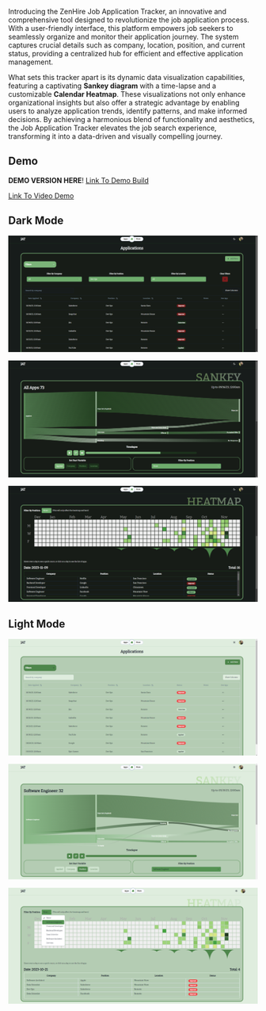 Introducing the ZenHire Job Application Tracker, an innovative and comprehensive tool designed to revolutionize the job application process. With a user-friendly interface, this platform empowers job seekers to seamlessly organize and monitor their application journey. The system captures crucial details such as company, location, position, and current status, providing a centralized hub for efficient and effective application management. 

What sets this tracker apart is its dynamic data visualization capabilities, featuring a captivating **Sankey diagram** with a time-lapse and a customizable **Calendar Heatmap**. These visualizations not only enhance organizational insights but also offer a strategic advantage by enabling users to analyze application trends, identify patterns, and make informed decisions. By achieving a harmonious blend of functionality and aesthetics, the Job Application Tracker elevates the job search experience, transforming it into a data-driven and visually compelling journey.

## Demo
**DEMO VERSION HERE**!
[Link To Demo Build](https://zenhire-demo.vercel.app/)

[Link To Video Demo](https://youtu.be/4pgomspmyi0?si=fbQbf1W3RZYgqqK9)

## Dark Mode
![Apps Dark Mode](/public/img/apps-dark.png)

![Sankey Dark Mode](/public/img/sankey-dark.png)

![Heatmap Dark Mode](/public/img/heatmap-dark.png)

## Light Mode
![Apps Light Mode](/public/img/apps-light.png)

![Sankey Light Mode](/public/img/sankey-light.png)

![Heatmap Light Mode](/public/img/heatmap-light.png)
